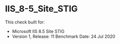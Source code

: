 # IIS_8-5_Site_STIG

This check built for:
- Microsoft IIS 8.5 Site STIG
- Version 1, Release: 11 Benchmark Date: 24 Jul 2020
